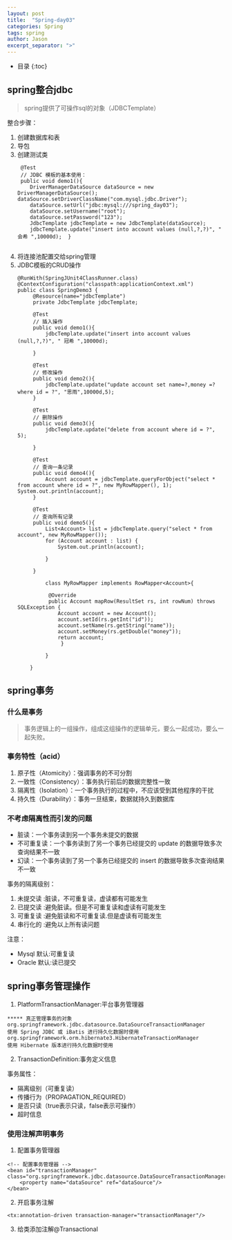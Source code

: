 ```yaml
---
layout: post
title:  "Spring-day03"
categories: Spring
tags: spring
author: Jason
excerpt_separator: ">"
---
```


* 目录
{:toc}

## spring整合jdbc

> spring提供了可操作sql的对象（JDBCTemplate）

整合步骤：
1. 创建数据库和表
2. 导包
3. 创建测试类
    ``` 
     @Test 
     // JDBC 模板的基本使用：  
     public void demo1(){   
        DriverManagerDataSource dataSource = new DriverManagerDataSource();   dataSource.setDriverClassName("com.mysql.jdbc.Driver");   
        dataSource.setUrl("jdbc:mysql:///spring_day03");   
        dataSource.setUsername("root");   
        dataSource.setPassword("123");      
        JdbcTemplate jdbcTemplate = new JdbcTemplate(dataSource); 
        jdbcTemplate.update("insert into account values (null,?,?)", " 会希 ",10000d);  } 
      
    ```
4. 将连接池配置交给spring管理
5. JDBC模板的CRUD操作
   ```
   @RunWith(SpringJUnit4ClassRunner.class)
   @ContextConfiguration("classpath:applicationContext.xml") 
   public class SpringDemo3 { 
        @Resource(name="jdbcTemplate")  
        private JdbcTemplate jdbcTemplate;    
        
        @Test 
        // 插入操作  
        public void demo1(){ 
            jdbcTemplate.update("insert into account values (null,?,?)", " 冠希 ",10000d);  
            
        }   
        
        @Test 
        // 修改操作  
        public void demo2(){   
            jdbcTemplate.update("update account set name=?,money =? where id = ?", "思雨",10000d,5);  
        } 
        
        @Test 
        // 删除操作  
        public void demo3(){   
            jdbcTemplate.update("delete from account where id = ?", 5);  
            
        }    
        
        @Test 
        // 查询一条记录  
        public void demo4(){   
            Account account = jdbcTemplate.queryForObject("select * from account where id = ?", new MyRowMapper(), 1);   System.out.println(account);  
        }   
        
        @Test 
        // 查询所有记录 
        public void demo5(){   
            List<Account> list = jdbcTemplate.query("select * from account", new MyRowMapper());   
            for (Account account : list) {    
                System.out.println(account);   
                
            }  
            
        }    
        
            class MyRowMapper implements RowMapper<Account>{ 
     
             @Override   
             public Account mapRow(ResultSet rs, int rowNum) throws SQLException {   
                Account account = new Account();    
                account.setId(rs.getInt("id"));   
                account.setName(rs.getString("name"));   
                account.setMoney(rs.getDouble("money"));   
                return account; 
                 }     
                
            } 
           
       } 
   ```

## spring事务

### 什么是事务

> 事务逻辑上的一组操作，组成这组操作的逻辑单元，要么一起成功，要么一起失败。

### 事务特性（acid）

1.  原子性（Atomicity）：强调事务的不可分割
2.  一致性（Consistency）：事务执行前后的数据完整性一致
3.  隔离性（Isolation）：一个事务执行的过程中，不应该受到其他程序的干扰
4.  持久性（Durability）：事务一旦结束，数据就持久到数据库

### 不考虑隔离性而引发的问题

- 脏读：一个事务读到另一个事务未提交的数据
- 不可重复读：一个事务读到了另一个事务已经提交的 update 的数据导致多次查询结果不一致
- 幻读：一个事务读到了另一个事务已经提交的 insert 的数据导致多次查询结果不一致

事务的隔离级别：
1. 未提交读 :脏读，不可重复读，虚读都有可能发生 
2. 已提交读 :避免脏读。但是不可重复读和虚读有可能发生 
3. 可重复读 :避免脏读和不可重复读.但是虚读有可能发生
4. 串行化的 :避免以上所有读问题

注意：
- Mysql 默认:可重复读 
- Oracle 默认:读已提交 

## spring事务管理操作

1.  PlatformTransactionManager:平台事务管理器
```
***** 真正管理事务的对象
org.springframework.jdbc.datasource.DataSourceTransactionManager 
使用 Spring JDBC 或 iBatis 进行持久化数据时使用
org.springframework.orm.hibernate3.HibernateTransactionManager  
使用 Hibernate 版本进行持久化数据时使用 
```
2.  TransactionDefinition:事务定义信息 

事务属性：
- 隔离级别（可重复读）
- 传播行为（PROPAGATION_REQUIRED）
- 是否只读（true表示只读，false表示可操作）
- 超时信息

### 使用注解声明事务

1. 配置事务管理器
```
<!-- 配置事务管理器 -->   
<bean id="transactionManager" class="org.springframework.jdbc.datasource.DataSourceTransactionManager">    
    <property name="dataSource" ref="dataSource"/>   
</bean>
```
2. 开启事务注解
```
<tx:annotation-driven transaction-manager="transactionManager"/> 
```
3. 给类添加注解@Transactional
